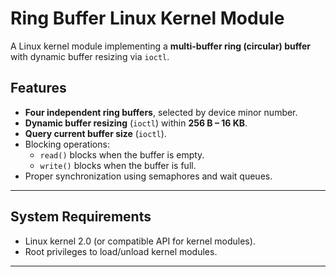 # Ring Buffer Linux Kernel Module

A Linux kernel module implementing a **multi-buffer ring (circular) buffer** with dynamic buffer resizing via `ioctl`.

## Features
- **Four independent ring buffers**, selected by device minor number.
- **Dynamic buffer resizing** (`ioctl`) within **256 B – 16 KB**.
- **Query current buffer size** (`ioctl`).
- Blocking operations:
  - `read()` blocks when the buffer is empty.
  - `write()` blocks when the buffer is full.
- Proper synchronization using semaphores and wait queues.

---

## System Requirements
- Linux kernel 2.0 (or compatible API for kernel modules).
- Root privileges to load/unload kernel modules.

---
